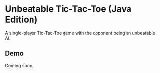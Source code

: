 # Unbeatable Tic-Tac-Toe (Java Edition)

A single-player Tic-Tac-Toe game with the opponent being an unbeatable AI.

## Demo

Coming soon.